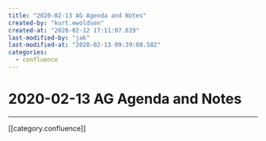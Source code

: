 ```yaml
---
title: "2020-02-13 AG Agenda and Notes"
created-by: "kurt.ewoldsen"
created-at: "2020-02-12 17:11:07.619"
last-modified-by: "jak"
last-modified-at: "2020-02-13 09:39:08.582"
categories:
  - confluence
---
```


# 2020-02-13 AG Agenda and Notes


---

[[category.confluence]]
